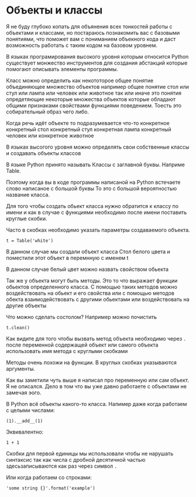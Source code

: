 # Объекты и классы

Я не буду глубоко копать для объянения всех тонкостей работы с объектами и классами,
но постараюсь познакомить вас с базовыми понятиями, что поможет вам с пониманием объекного кода и даст возможность работать с таким кодом на базовом уровнем.

В языках програмирования высокого уровня которым относится Python
существует монжество инструментов для создания абстакций которые 
помогают описывать элементы программы.

Класс можно определить как некототорое общее понятие объединяющее множество объектов
например общее понятие стол или стул или лампа или человек или животное
так или иначе это понятия опредетяющие некоторые множества объектов которые обладают
общими признаками свойствами функциями поведением. Тоесть это собирательный образ чего либо.

Когда речь идёт объекте то подразумевается что-то конкретное 
конкретный стол конкретный стул конкретная лампа конкретный человек или конкретное животное

В языках высогого уровня можно определять свои собственные классы и создавать объекты классов

В языке Python принято называть Классы с заглавной буквы. Наприме Table.

Поэтому когда вы в коде программы написаной на Python встечаете слово написаное с большой буквы 
То это с большой вероятностью название класса.

Для того чтобы создать обьект класса нужно обратится к классу по имени и как в случае с функциями
необходимо после имени поставить круглые скобки. 

Часто в скобках необходимо указать параметры создаваемого объекта.

```
t = Table('white')
```

В данном случае мы создали объект класса Стол белого цвета и поместили этот объект в перемнную с именем t

В данном случае белый цвет можно назвать свойством обьекта

Так же у объекта могут быть методы. Это то что выражает функции обьектов определенного класса.
С помощью таких методов можно воздействовать на обьект и его свойства или с помощью методов обекта 
взаимодействовать с другими обьектами или воздействовать на другие объекты

Что можно сделать состолом? Например можно почистить

```
t.clean()
```

Как видите для того чтобы вызвать метод объекта необходимо через `.` после переменной содержащей
объект или самого объекта использовать имя метода с круглыми скобками

Методы очень похожи на функции. В круглых скобках указываются аргументы.

Как вы заметили чуть выше я написал про переменную или сам объект. Я не описался.
Дело в том что вы уже давно работаете с объектами не замечая эого.

В Python всё объекты какого-то класса. Напимер даже когда работаем с целыми числами:
```
(1).__add__(1)
```
Эквивалентно: 
```
1 + 1
```
Скобки для первой единицы мы использовали чтобы не нарушать синтаксис так как числа с дробной 
десятичной частью здесьзаписываются как раз через символ `.`

Или когда работаем со строками:
```
'some string {}'.format('example')
```

